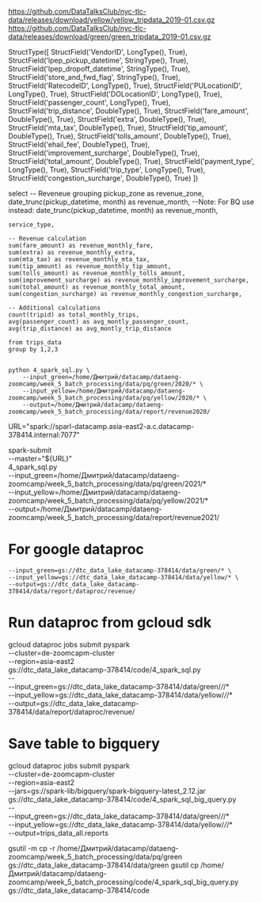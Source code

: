 https://github.com/DataTalksClub/nyc-tlc-data/releases/download/yellow/yellow_tripdata_2019-01.csv.gz
https://github.com/DataTalksClub/nyc-tlc-data/releases/download/green/green_tripdata_2019-01.csv.gz



StructType([
    StructField('VendorID', LongType(), True), 
    StructField('lpep_pickup_datetime', StringType(), True), 
    StructField('lpep_dropoff_datetime', StringType(), True), 
    StructField('store_and_fwd_flag', StringType(), True), 
    StructField('RatecodeID', LongType(), True), 
    StructField('PULocationID', LongType(), True), 
    StructField('DOLocationID', LongType(), True), 
    StructField('passenger_count', LongType(), True), 
    StructField('trip_distance', DoubleType(), True), 
    StructField('fare_amount', DoubleType(), True), 
    StructField('extra', DoubleType(), True), 
    StructField('mta_tax', DoubleType(), True), 
    StructField('tip_amount', DoubleType(), True), 
    StructField('tolls_amount', DoubleType(), True), 
    StructField('ehail_fee', DoubleType(), True), 
    StructField('improvement_surcharge', DoubleType(), True), 
    StructField('total_amount', DoubleType(), True), 
    StructField('payment_type', LongType(), True), 
    StructField('trip_type', LongType(), True), 
    StructField('congestion_surcharge', DoubleType(), True)
    ])




select 
    -- Reveneue grouping 
    pickup_zone as revenue_zone,
    date_trunc(pickup_datetime, month) as revenue_month, 
    --Note: For BQ use instead: date_trunc(pickup_datetime, month) as revenue_month, 

    service_type, 

    -- Revenue calculation 
    sum(fare_amount) as revenue_monthly_fare,
    sum(extra) as revenue_monthly_extra,
    sum(mta_tax) as revenue_monthly_mta_tax,
    sum(tip_amount) as revenue_monthly_tip_amount,
    sum(tolls_amount) as revenue_monthly_tolls_amount,
    sum(improvement_surcharge) as revenue_monthly_improvement_surcharge,
    sum(total_amount) as revenue_monthly_total_amount,
    sum(congestion_surcharge) as revenue_monthly_congestion_surcharge,

    -- Additional calculations
    count(tripid) as total_monthly_trips,
    avg(passenger_count) as avg_montly_passenger_count,
    avg(trip_distance) as avg_montly_trip_distance

    from trips_data
    group by 1,2,3


    python 4_spark_sql.py \
        --input_green=/home/Дмитрий/datacamp/dataeng-zoomcamp/week_5_batch_processing/data/pq/green/2020/* \
        --input_yellow=/home/Дмитрий/datacamp/dataeng-zoomcamp/week_5_batch_processing/data/pq/yellow/2020/* \
        --output=/home/Дмитрий/datacamp/dataeng-zoomcamp/week_5_batch_processing/data/report/revenue2020/

URL="spark://sparl-datacamp.asia-east2-a.c.datacamp-378414.internal:7077"

spark-submit \
    --master="${URL}" \
    4_spark_sql.py \
    --input_green=/home/Дмитрий/datacamp/dataeng-zoomcamp/week_5_batch_processing/data/pq/green/2021/* \
    --input_yellow=/home/Дмитрий/datacamp/dataeng-zoomcamp/week_5_batch_processing/data/pq/yellow/2021/* \
    --output=/home/Дмитрий/datacamp/dataeng-zoomcamp/week_5_batch_processing/data/report/revenue2021/

# For google dataproc
    --input_green=gs://dtc_data_lake_datacamp-378414/data/green/* \
    --input_yellow=gs://dtc_data_lake_datacamp-378414/data/yellow/* \
    --output=gs://dtc_data_lake_datacamp-378414/data/report/dataproc/revenue/

# Run dataproc from gcloud sdk
gcloud dataproc jobs submit pyspark \
    --cluster=de-zoomcapm-cluster \
    --region=asia-east2 \
    gs://dtc_data_lake_datacamp-378414/code/4_spark_sql.py \
    -- \
    --input_green=gs://dtc_data_lake_datacamp-378414/data/green/*/*/* \
    --input_yellow=gs://dtc_data_lake_datacamp-378414/data/yellow/*/*/* \
    --output=gs://dtc_data_lake_datacamp-378414/data/report/dataproc/revenue/

# Save table to bigquery
gcloud dataproc jobs submit pyspark \
    --cluster=de-zoomcapm-cluster \
    --region=asia-east2 \
    --jars=gs://spark-lib/bigquery/spark-bigquery-latest_2.12.jar \
    gs://dtc_data_lake_datacamp-378414/code/4_spark_sql_big_query.py \
    -- \
    --input_green=gs://dtc_data_lake_datacamp-378414/data/green/*/*/* \
    --input_yellow=gs://dtc_data_lake_datacamp-378414/data/yellow/*/*/* \
    --output=trips_data_all.reports



gsutil -m cp -r /home/Дмитрий/datacamp/dataeng-zoomcamp/week_5_batch_processing/data/pq/green gs://dtc_data_lake_datacamp-378414/data/green
gsutil cp /home/Дмитрий/datacamp/dataeng-zoomcamp/week_5_batch_processing/code/4_spark_sql_big_query.py gs://dtc_data_lake_datacamp-378414/code
